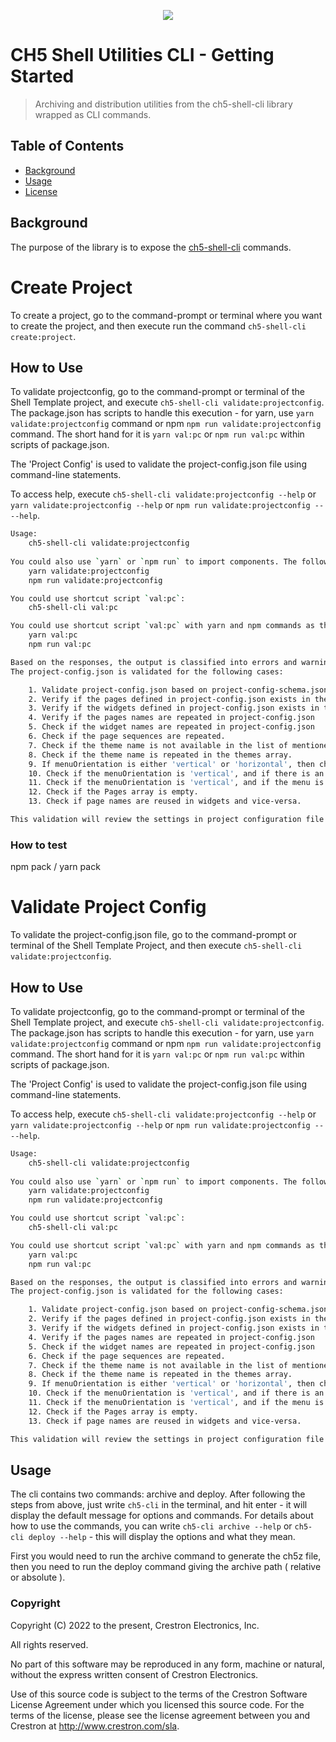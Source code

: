<p align="center">
  <img src="https://kenticoprod.azureedge.net/kenticoblob/crestron/media/crestron/generalsiteimages/crestron-logo.png">
</p>
 
# CH5 Shell Utilities CLI - Getting Started

> Archiving and distribution utilities from the ch5-shell-cli library wrapped as CLI commands.

## Table of Contents

- [Background](#background)
- [Usage](#usage)
- [License](#license)

## Background

The purpose of the library is to expose the [ch5-shell-cli](https://www.npmjs.com/package/@crestron/ch5-shell-cli) commands.

# Create Project

To create a project, go to the command-prompt or terminal where you want to create the project, and then execute run the command `ch5-shell-cli create:project`.

## How to Use

To validate projectconfig, go to the command-prompt or terminal of the Shell Template project, and execute `ch5-shell-cli validate:projectconfig`.
The package.json has scripts to handle this execution - for yarn, use `yarn validate:projectconfig` command or npm  `npm run validate:projectconfig` command. The short hand for it is `yarn val:pc` or `npm run val:pc` within scripts of package.json.

The 'Project Config' is used to validate the project-config.json file using command-line statements.

To access help, execute `ch5-shell-cli validate:projectconfig --help` or `yarn validate:projectconfig --help` or `npm run validate:projectconfig -- --help`.

```bash
Usage:
    ch5-shell-cli validate:projectconfig
    
You could also use `yarn` or `npm run` to import components. The following are the commands
    yarn validate:projectconfig
    npm run validate:projectconfig

You could use shortcut script `val:pc`:
    ch5-shell-cli val:pc

You could use shortcut script `val:pc` with yarn and npm commands as the following:
    yarn val:pc
    npm run val:pc

Based on the responses, the output is classified into errors and warnings. 
The project-config.json is validated for the following cases:

    1. Validate project-config.json based on project-config-schema.json
    2. Verify if the pages defined in project-config.json exists in the physical folders.
    3. Verify if the widgets defined in project-config.json exists in the physical folders.
    4. Verify if the pages names are repeated in project-config.json
    5. Check if the widget names are repeated in project-config.json
    6. Check if the page sequences are repeated.
    7. Check if the theme name is not available in the list of mentioned themes.
    8. Check if the theme name is repeated in the themes array.
    9. If menuOrientation is either 'vertical' or 'horizontal', then check if atleast one navigation item exists in the pages list.
    10. Check if the menuOrientation is 'vertical', and if there is an 'IconPosition' defined for navigation.
    11. Check if the menuOrientation is 'vertical', and if the menu is displayed.
    12. Check if the Pages array is empty.
    13. Check if page names are reused in widgets and vice-versa.

This validation will review the settings in project configuration file and inform the developer of any invalid configuration before running the browser or running on the touch screen. During the 'start' / 'build' process, this script will be executed and if there are errors (not warning), the script will not continue to the next step.
```

### How to test

npm pack / yarn pack



















# Validate Project Config

To validate the project-config.json file, go to the command-prompt or terminal of the Shell Template Project, and then execute `ch5-shell-cli validate:projectconfig`.

## How to Use

To validate projectconfig, go to the command-prompt or terminal of the Shell Template project, and execute `ch5-shell-cli validate:projectconfig`.
The package.json has scripts to handle this execution - for yarn, use `yarn validate:projectconfig` command or npm  `npm run validate:projectconfig` command. The short hand for it is `yarn val:pc` or `npm run val:pc` within scripts of package.json.

The 'Project Config' is used to validate the project-config.json file using command-line statements.

To access help, execute `ch5-shell-cli validate:projectconfig --help` or `yarn validate:projectconfig --help` or `npm run validate:projectconfig -- --help`.

```bash
Usage:
    ch5-shell-cli validate:projectconfig
    
You could also use `yarn` or `npm run` to import components. The following are the commands
    yarn validate:projectconfig
    npm run validate:projectconfig

You could use shortcut script `val:pc`:
    ch5-shell-cli val:pc

You could use shortcut script `val:pc` with yarn and npm commands as the following:
    yarn val:pc
    npm run val:pc

Based on the responses, the output is classified into errors and warnings. 
The project-config.json is validated for the following cases:

    1. Validate project-config.json based on project-config-schema.json
    2. Verify if the pages defined in project-config.json exists in the physical folders.
    3. Verify if the widgets defined in project-config.json exists in the physical folders.
    4. Verify if the pages names are repeated in project-config.json
    5. Check if the widget names are repeated in project-config.json
    6. Check if the page sequences are repeated.
    7. Check if the theme name is not available in the list of mentioned themes.
    8. Check if the theme name is repeated in the themes array.
    9. If menuOrientation is either 'vertical' or 'horizontal', then check if atleast one navigation item exists in the pages list.
    10. Check if the menuOrientation is 'vertical', and if there is an 'IconPosition' defined for navigation.
    11. Check if the menuOrientation is 'vertical', and if the menu is displayed.
    12. Check if the Pages array is empty.
    13. Check if page names are reused in widgets and vice-versa.

This validation will review the settings in project configuration file and inform the developer of any invalid configuration before running the browser or running on the touch screen. During the 'start' / 'build' process, this script will be executed and if there are errors (not warning), the script will not continue to the next step.
```

## Usage

The cli contains two commands: archive and deploy. After following the steps from above, just write `ch5-cli` in the terminal, and hit enter - it will display the default message for options and commands.
For details about how to use the commands, you can write `ch5-cli archive --help` or `ch5-cli deploy --help` - this will display the options and what they mean.


First you would need to run the archive command to generate the ch5z file, then you need to run the deploy command giving the archive path ( relative or absolute ).



### Copyright

Copyright (C) 2022 to the present, Crestron Electronics, Inc.

All rights reserved.

No part of this software may be reproduced in any form, machine
or natural, without the express written consent of Crestron Electronics.

Use of this source code is subject to the terms of the Crestron Software License Agreement
under which you licensed this source code. For the terms of the license,
please see the license agreement between you and Crestron at http://www.crestron.com/sla.
